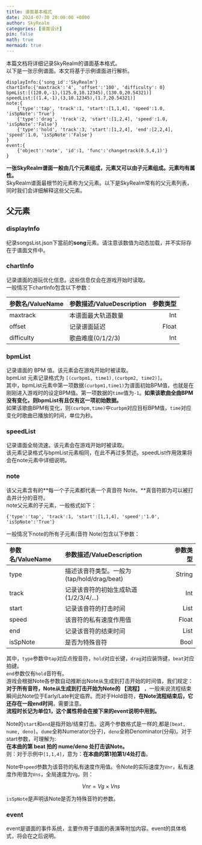 ```yaml
---
title: 谱面基本格式
date: 2024-07-30 20:00:00 +0800
author: SkyRealm
categories: [谱面设计]
pin: false
math: true
mermaid: true
---
```


本篇文档将详细记录SkyRealm的谱面基本格式。  
以下是一张示例谱面。本文将基于示例谱面进行解析。
```
displayInfo:{'song_id':'SkyRealm'}
chartInfo:{'maxtrack':'4', 'offset':'100', 'difficulty': 0}
bpmList:[(120.0,-1),(125.0,10.12345),(130.0,20.54321)]
speedList:[(1.4,-1),(3,10.12345),(1.7,20.54321)]
note:{
    {'type':'tap', 'track':1, 'start':[1,1,4], 'speed':1.0, 'isSpNote':'True'}
    {'type':'drag', 'track':2, 'start':[1,2,4], 'speed':1.0, 'isSpNote':'False'}
    {'type':'hold', 'track':3, 'start':[1,2,4], 'end':[2,2,4], 'speed':1.0, 'isSpNote':'False'}
}
event:{
    {'object':'note', 'id':1, 'func':'changetrack(0.5,4,1)'}
}
```

**一张SkyRealm谱面一般由几个元素组成，元素又可以由子元素组成。元素均有属性。**  
SkyRealm谱面最根节的元素称为父元素。以下是SkyRealm常有的父元素列表，同时我们会详细解释这些父元素。  

## 父元素

### **displayInfo**
纪录songsList.json下當前的**song**元素。请注意该数值为动态加载，并不实际存在于谱面文件中。 

### **chartInfo**
记录谱面的游玩优化信息。这些信息仅会在游戏开始时读取。  
一般情况下chartInfo包含以下参数：  

| 参数名/ValueName | 参数描述/ValueDescription | 参数类型 |
| :--------------------------- | :--------------- | ------: |
| maxtrack | 本谱面最大轨道数量 | Int |
| offset | 记录谱面延迟 | Float |
| difficulty | 歌曲难度(0/1/2/3) | Int |

### **bpmList**
记录谱面的 BPM 值。该元素会在游戏开始时被读取。  
bpmList 元素记录格式为 `[(curbpm1, time1),(curbpm2, time2)]`。  
其中，bpmList元素中第一项数据`(curbpm1,time1)`为谱面初始BPM值，也就是在刚刚进入游戏时的设定BPM值。第一项数据的`time`值为`-1`。**如果该歌曲全曲BPM没有变化，则bpmList有且仅有这一项初始数据。**  
如果该歌曲BPM有变化，则`(curbpm,time)`中`curbpm`对应目标BPM值，`time`对应变化时歌曲已播放的时间，单位为秒。  

### **speedList**
记录谱面全局流速。该元素会在游戏开始时被读取。  
该元素记录格式与bpmList元素相同，在此不再过多赘述。speedList作用效果将会在note元素中详细说明。  

### **note**
该父元素含有的**每一个子元素都代表一个真音符 Note。**真音符即为可以被打击并计分的音符。  
note父元素的子元素，一般格式如下：
```
{'type':'tap', 'track':1, 'start':[1,1,4], 'speed':'1.0', 'isSpNote':'True'}
```
一般情况下note的所有子元素(音符 Note)包含以下参数：  

| 参数名/ValueName | 参数描述/ValueDescription | 参数类型 |
| :--------------------------- | :--------------- | ------: |
| type | 描述该音符类型。一般为(tap/hold/drag/beat) | String |
| track | 记录该音符的初始生成轨道(1/2/3/4/...) | Int |
| start | 记录该音符的打击时间 | List |
| speed | 该音符的私有速度作用值 | Float |
| end | 记录该音符的结束时间 | List |
| isSpNote | 是否为特殊音符 | Bool |

其中，`type`参数中`tap`对应点按音符，`hold`对应长键，`drag`对应装饰键，`beat`对应拍键。  
`end`参数仅有`hold`音符有。    
游戏会根据Note各参数自动推断出Note从生成到打击开始的时间值，我们规定：**对于所有音符，Note从生成到打击开始为Note的 【流程】** ，一般来说流程结束瞬间此Note位于Early/Late判定临界。而对于Hold音符，**在Note流程结束后，它还存在一段end时间**，需要注意。  
**流程时长记为单位1，这个属性将会在接下来的event说明中用到。**  

Note的`start`和`end`是指开始/结束打击。这两个参数格式是一样的,都是`[beat, nume, deno]`。`dume`全称Numerator(分子)，`deno`全称Denominator(分母)。对于start参数，可理解为:  
**在本曲的第 beat 拍的 nume/deno 处打击该Note。**  
则：对于示例中`[1,1,4]`，意为：**在本曲的第1拍第1/4处打击**。  

Note中`speed`参数为该音符的私有速度作用值。令Note的实际速度为`Vnr`，私有速度作用值为`Vns`，全局速度为`Vg`。则：  

$$
Vnr = Vg \times Vns
$$

`isSpNote`是声明该Note是否为特殊音符的参数。

### **event**
event是谱面的事件系统，主要作用于谱面的表演等附加内容。event的具体格式，将会在之后说明。
